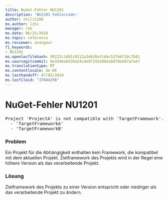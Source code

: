 ```yaml
---
title: NuGet-Fehler NU1201
description: 'NU1201 Fehlercode:'
author: zhili1208
ms.author: lzhi
manager: rob
ms.date: 06/25/2018
ms.topic: reference
ms.reviewer: anangaur
f1_keywords:
- NU1201
ms.openlocfilehash: 99222c1d92c8312a3d620afcbbc52fb6f10c7b81
ms.sourcegitcommit: 8e3546ab630a24cde8725610b6a68f8eb87afa47
ms.translationtype: MT
ms.contentlocale: de-DE
ms.lasthandoff: 07/05/2018
ms.locfileid: "37844256"
---
```

# <a name="nuget-error-nu1201"></a>NuGet-Fehler NU1201

<pre>Project 'ProjectA' is not compatible with 'TargetFramework'. Project 'ProjectA' supports:<br/>  - 'TargetFrameworkA'<br/>  - 'TargetFrameworkB'</pre>

### <a name="issue"></a>Problem
Ein Projekt für die Abhängigkeit enthalten kein Framework, die kompatibel mit dem aktuellen Projekt. Zielframework des Projekts wird in der Regel eine höhere Version als das verarbeitende Projekt.

### <a name="solution"></a>Lösung
Zielframework des Projekts zu einer Version entspricht oder niedriger als das verarbeitende Projekt zu ändern.

